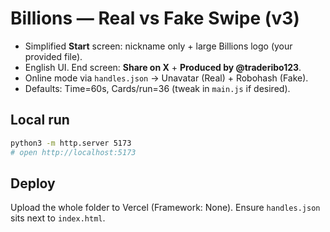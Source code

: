 # Billions — Real vs Fake Swipe (v3)

- Simplified **Start** screen: nickname only + large Billions logo (your provided file).
- English UI. End screen: **Share on X** + **Produced by @traderibo123**.
- Online mode via `handles.json` → Unavatar (Real) + Robohash (Fake).
- Defaults: Time=60s, Cards/run=36 (tweak in `main.js` if desired).

## Local run
```bash
python3 -m http.server 5173
# open http://localhost:5173
```

## Deploy
Upload the whole folder to Vercel (Framework: None). Ensure `handles.json` sits next to `index.html`.
